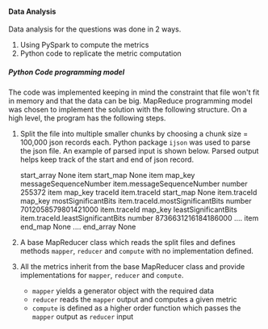 #### Data Analysis
Data analysis for the questions was done in 2 ways.
1. Using PySpark to compute the metrics
2. Python code to replicate the metric computation

##### Python Code programming model
The code was implemented keeping in mind the constraint that file won't fit in memory and that the data can be big. 
MapReduce programming model was chosen to implement the solution with the following structure. On a high level, the program has the following steps. 

1. Split the file into multiple smaller chunks by choosing a chunk size = 100,000 json records each. Python package `ijson` was used to parse the json file. An example of parsed input is shown below. Parsed output helps keep track of the start and end of json record.  

    start_array None
    item start_map None
    item map_key messageSequenceNumber
    item.messageSequenceNumber number 255372
    item map_key traceId
    item.traceId start_map None
    item.traceId map_key mostSignificantBits
    item.traceId.mostSignificantBits number 7012058579801421000
    item.traceId map_key leastSignificantBits
    item.traceId.leastSignificantBits number 8736631216184186000
    ....
    item end_map None
    ....
    end_array None

2. A base MapReducer class which reads the split files and defines methods `mapper`, `reducer` and `compute` with no implementation defined.

3. All the metrics inherit from the base MapReducer class and provide implementations for `mapper`, `reducer` and `compute`. 
   - `mapper` yields a generator object with the required data
   - `reducer` reads the `mapper` output and computes a given metric
   - `compute` is defined as a higher order function which passes the `mapper` output as `reducer` input 

